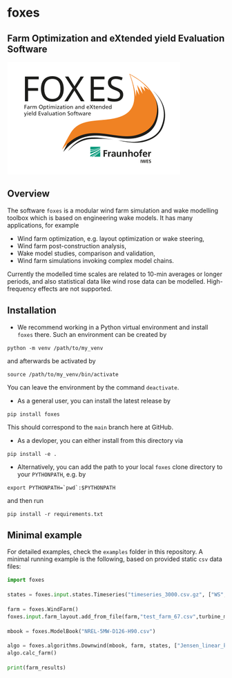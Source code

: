 # foxes
## Farm Optimization and eXtended yield Evaluation Software

![](docs/logo/Logo_FOXES_IWES.svg)

## Overview
The software `foxes` is a modular wind farm simulation and wake modelling toolbox which is based on engineering wake models. It has many applications, for example
- Wind farm optimization, e.g. layout optimization or wake steering,
- Wind farm post-construction analysis,
- Wake model studies, comparison and validation,
- Wind farm simulations invoking complex model chains.

Currently the modelled time scales are related to 10-min averages or longer periods, and also statistical data like wind rose data can be modelled. High-frequency effects are not supported.

## Installation
- We recommend working in a Python virtual environment and install `foxes` there. Such an environment can be created by
```
python -m venv /path/to/my_venv
```
and afterwards be activated by
```
source /path/to/my_venv/bin/activate
```
You can leave the environment by the command `deactivate`.
- As a general user, you can install the latest release by
```
pip install foxes
```
This should correspond to the `main` branch here at GitHub.
- As a devloper, you can either install from this directory via
```
pip install -e .
```
- Alternatively, you can add the path to your local `foxes` clone directory to your `PYTHONPATH`, e.g. by
```
export PYTHONPATH=`pwd`:$PYTHONPATH
```
and then run
```
pip install -r requirements.txt
```

## Minimal example

For detailed examples, check the `examples` folder in this repository. A minimal running example is the following, based on provided static `csv` data files:
```python
import foxes

states = foxes.input.states.Timeseries("timeseries_3000.csv.gz", ["WS", "WD","TI","RHO"])

farm = foxes.WindFarm()
foxes.input.farm_layout.add_from_file(farm,"test_farm_67.csv",turbine_models=["Pct"])

mbook = foxes.ModelBook("NREL-5MW-D126-H90.csv")

algo = foxes.algorithms.Downwind(mbook, farm, states, ["Jensen_linear_k007"])
algo.calc_farm()

print(farm_results)
```